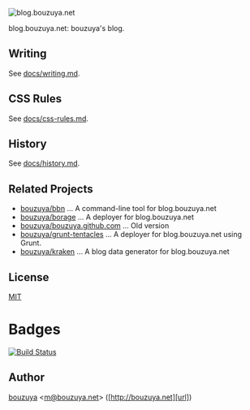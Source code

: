 ![blog.bouzuya.net](https://cloud.githubusercontent.com/assets/1221346/19212638/8f282874-8d90-11e6-89eb-713c257c1b1b.png)

blog.bouzuya.net: bouzuya's blog.

## Writing

See [docs/writing.md](docs/writing.md).

## CSS Rules

See [docs/css-rules.md](docs/css-rules.md).

## History

See [docs/history.md](docs/history.md).

## Related Projects

- [bouzuya/bbn][] ... A command-line tool for blog.bouzuya.net
- [bouzuya/borage][] ... A deployer for blog.bouzuya.net
- [bouzuya/bouzuya.github.com][] ... Old version
- [bouzuya/grunt-tentacles][] ... A deployer for blog.bouzuya.net using Grunt.
- [bouzuya/kraken][] ... A blog data generator for blog.bouzuya.net

## License

[MIT](LICENSE)

# Badges

[![Build Status](https://travis-ci.org/bouzuya/blog.bouzuya.net.svg)](https://travis-ci.org/bouzuya/blog.bouzuya.net)

## Author

[bouzuya][user] &lt;[m@bouzuya.net][email]&gt; ([http://bouzuya.net][url])

[user]: https://github.com/bouzuya
[email]: mailto:m@bouzuya.net
[url]: http://bouzuya.net
[bouzuya/bbn]: https://github.com/bouzuya/bbn
[bouzuya/borage]: https://github.com/bouzuya/borage
[bouzuya/bouzuya.github.com]: https://github.com/bouzuya/bouzuya.github.com
[bouzuya/grunt-tentacles]: https://github.com/bouzuya/grunt-tentacles
[bouzuya/kraken]: https://github.com/bouzuya/kraken
